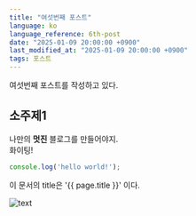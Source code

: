 ```yaml
---
title: "여섯번째 포스트"
language: ko
language_reference: 6th-post
date: "2025-01-09 20:00:00 +0900"
last_modified_at: "2025-01-09 20:00:00 +0900"
tags: 포스트
---
```


여섯번째 포스트를 작성하고 있다.

## 소주제1

나만의 __멋진__ 블로그를 만들어야지.<br/>
화이팅!

```javascript
console.log('hello world!');
```

이 문서의 title은 '{{ page.title }}' 이다.

![text](https://picsum.photos/200)

